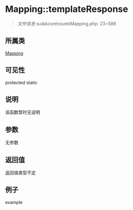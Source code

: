 # Mapping::templateResponse

> *文件信息* suda\core\route\Mapping.php: 23~586
## 所属类 

[Mapping](../Mapping.md)

## 可见性

  protected  static
## 说明

该函数暂时无说明

## 参数

无参数

## 返回值
返回值类型不定

## 例子

example